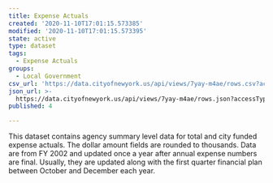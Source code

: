 ```yaml
---
title: Expense Actuals
created: '2020-11-10T17:01:15.573385'
modified: '2020-11-10T17:01:15.573395'
state: active
type: dataset
tags:
  - Expense Actuals
groups:
  - Local Government
csv_url: 'https://data.cityofnewyork.us/api/views/7yay-m4ae/rows.csv?accessType=DOWNLOAD'
json_url: >-
  https://data.cityofnewyork.us/api/views/7yay-m4ae/rows.json?accessType=DOWNLOAD
published: 4

---
```

This dataset contains agency summary level data for total and city funded expense actuals.  The dollar amount fields are rounded to thousands. Data are from FY 2002 and updated once a year after annual expense numbers are final.  Usually, they are updated along with the first quarter financial plan between October and December each year.

